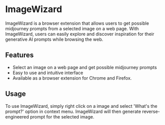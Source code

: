 # ImageWizard

ImageWizard is a browser extension that allows users to get possible midjourney prompts from a selected image on a web page. With ImageWizard, users can easily explore and discover inspiration for their generative AI prompts while browsing the web.

## Features

- Select an image on a web page and get possible midjourney prompts
- Easy to use and intuitive interface
- Available as a browser extension for Chrome and Firefox.

## Usage

To use ImageWizard, simply right click on a image and select 'What's the prompt?' option in context menu. ImageWizard will then generate reverse-engineered prompt for the selected image.
